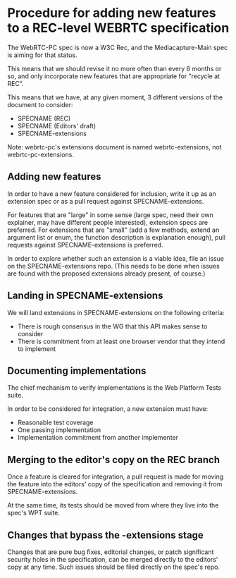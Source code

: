 # Procedure for adding new features to a REC-level WEBRTC specification

The WebRTC-PC spec is now a W3C Rec, and the Mediacapture-Main spec
is aiming for that status.

This means that we should revise it no more often than every 6 months or so, and only
incorporate new features that are appropriate for "recycle at REC".

This means that we have, at any given moment, 3 different
versions of the document to consider:

* SPECNAME (REC)
* SPECNAME (Editors' draft)
* SPECNAME-extensions

Note: webrtc-pc's extensions document is named webrtc-extensions, not webrtc-pc-extensions.

## Adding new features

In order to have a new feature considered for inclusion, write it up as an extension spec
or as a pull request against SPECNAME-extensions.

For features that are "large" in some sense (large spec, need their own explainer, may have
different people interested), extension specs are preferred. For extensions that are
"small" (add a few methods, extend an argument list or enum, the function description
is explanation enough), pull requests against SPECNAME-extensions is preferred.

In order to explore whether such an extension is a viable idea, file an issue on the
SPECNAME-extensions repo. (This needs to be done when issues are found with the proposed
extensions already present, of course.)

## Landing in SPECNAME-extensions

We will land extensions in SPECNAME-extensions on the following criteria:

* There is rough consensus in the WG that this API makes sense to consider
* There is commitment from at least one browser vendor that they intend to implement

## Documenting implementations

The chief mechanism to verify implementations is the Web Platform Tests suite.

In order to be considered for integration, a new extension must have:

* Reasonable test coverage
* One passing implementation
* Implementation commitment from another implementer

## Merging to the editor's copy on the REC branch

Once a feature is cleared for integration, a pull request is made for moving the feature
into the editors' copy of the specification and removing it from SPECNAME-extensions.

At the same time, its tests should be moved from where they live into the spec's WPT suite.


## Changes that bypass the -extensions stage

Changes that are pure bug fixes, editorial changes, or patch significant security holes in
the specification, can be merged directly to the editors' copy at any time. Such issues should be filed directly
on the spec's repo.
